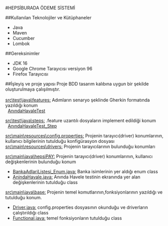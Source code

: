 #HEPSİBURADA ÖDEME SİSTEMİ

##Kullanılan Teknolojiler ve Kütüphaneler

<ul>
<li>Java</li>
<li>Maven</li>
<li>Cucumber</li>
<li>Lombok</li>
</ul>

##Gereksinimler

<ul>
<li>JDK 16</li>
<li>Google Chrome Tarayıcısı versiyon 96</li>
<li>Firefox Tarayıcısı</li>
</ul>

##İşleyiş ve proje yapısı
Proje BDD tasarım kalıbına uygun bir şekilde oluşturulmaya çalışılmıştır.
<br>
<br>
<u><a href="https://github.com/zeynepdinc12/HepsiPAY/blob/master/src/test/java/features"> src\test\java\features:</a></u> Adımların senaryo şeklinde Gherkin formatında yazıldığı konum<br>
&nbsp;&nbsp;<a href="https://github.com/zeynepdinc12/HepsiPAY/blob/master/src/test/java/features/AnindaHavaleTest.feature">AnındaHavaleTest</a>

<u><a href="https://github.com/zeynepdinc12/HepsiPAY/blob/master/src/test/java/steps">src\test\java\steps:</a></u> .feature uzantılı dosyaların implement edildiği konum
<br>
&nbsp;&nbsp;<a href="https://github.com/zeynepdinc12/HepsiPAY/blob/master/src/test/java/features/AnindaHavaleTest_Step.java">AnındaHavaleTest_Step</a>
<p>
<u><a href="https://github.com/zeynepdinc12/HepsiPAY/blob/master/src/main/resources/config.properties"> src\main\resources\config.properties:</a></u> Projenin tarayıcı(driver) konumlarının, kullanıcı bilgilerinin tutulduğu konfigürasyon dosyası
<br>
<u><a href="https://github.com/zeynepdinc12/HepsiPAY/tree/master/src/main/resources/drivers">src\main\resources\drivers:</a></u> Projenin tarayıcılarının bulunduğu konumları
</p>

<p>
<u>src\main\java\hepsiPAY:</u> Projenin tarayıcı(driver) konumlarının, kullanıcı değişkenlerinin bulunduğu konum
<ul>
<li><u><a href="https://github.com/zeynepdinc12/HepsiPAY/blob/master/src/main/java/hepsiPAY/BankaAdlariListesi_Enum.java">BankaAdlariListesi_Enum.java:</a></u> Banka isimlerinin yer aldığı enum class</li> 
<li><u><a href="https://github.com/zeynepdinc12/HepsiPAY/blob/master/src/main/java/hepsiPAY/AnindaHavale.java">AnindaHavale.java:</a></u> Anında Havele testinin ekranında yer alan değişkenlerinin tutulduğu class</li> 
</ul>
<p>
<u><a href="https://github.com/zeynepdinc12/HepsiPAY/tree/master/src/main/java/base">src\main\java\base:</a></u> Projenin temel komutlarının,fonksiyonlarının yazıldığı ve tutulduğu konum.
<ul>
<li><u><a href="https://github.com/zeynepdinc12/HepsiPAY/blob/master/src/main/java/base/Driver.java">Driver.java:</a></u> config.properties dosyasının okunduğu ve driverların çalıştırıldığı class</li> 
<li><u>Functional.java:</u> temel fonksiyonların tutulduğu class</li> 
</ul>
